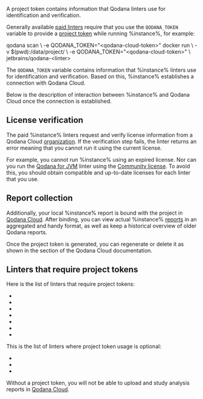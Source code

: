 [//]: # (title: Project tokens)

<link-summary>A project token contains information that Qodana linters use for identification and verification. </link-summary>

Generally available [paid linters](pricing.md#pricing-linters-licenses) require that you use the 
`QODANA_TOKEN` variable to provide a [project token](cloud-projects.topic#cloud-manage-projects) while running %instance%, 
for example: 

<tabs>
    <tab title="Qodana CLI" id="project-token-cli-tab">
        <code-block lang="shell" prompt="$">
            qodana scan \
               -e QODANA_TOKEN="&lt;qodana-cloud-token&gt;"
        </code-block>
    </tab>
    <tab title="Docker image" id="project-token-docker">
        <code-block lang="shell" prompt="$">
            docker run \
               -v $(pwd):/data/project/ \
               -e QODANA_TOKEN="&lt;qodana-cloud-token&gt;" \
                jetbrains/qodana-&lt;linter&gt;        
        </code-block>
    </tab>
</tabs>

The `QODANA_TOKEN` variable contains information that %instance% linters use for identification and verification.
Based on this, %instance% establishes a connection with Qodana Cloud.

Below is the description of interaction between %instance% and Qodana Cloud once the connection is established. 

## License verification

The paid %instance% linters request and verify license information from a Qodana Cloud [organization](cloud-organizations.topic). 
If the verification step fails, the linter returns an error meaning that you cannot run it using the current license.

For example, you cannot run %instance% using an expired license. Nor can you run the 
[Qodana for JVM](qodana-jvm.md) linter using the [Community license](pricing.md#pricing-linters-licenses).
To avoid this, you should obtain compatible and up-to-date licenses for each linter that you use.

## Report collection

Additionally, your local %instance% report is bound with the project in [Qodana Cloud](cloud-projects.topic). After binding, 
you can view actual %instance% [reports](cloud-overview-reports.topic) in an aggregated and handy format, as well as 
keep a historical overview of older Qodana reports. 

Once the project token is generated, you can regenerate or delete it as shown in the 
[](cloud-projects.topic#cloud-manage-projects) section of the Qodana Cloud documentation.

## Linters that require project tokens

Here is the list of linters that require project tokens: 

* [](qodana-jvm.md)
* [](qodana-php.md)
* [](qodana-python.md)
* [](qodana-js.md)
* [](qodana-go.md)
* [](qodana-dotnet.md)
* [](qodana-dotnet-community.md)

This is the list of linters where project token usage is optional: 

* [](qodana-jvm-community.md)
* [](qodana-jvm-android.md)
* [](qodana-python-community.md)

Without a project token, you will not be able to upload and study analysis reports in [Qodana Cloud](cloud-about.topic). 